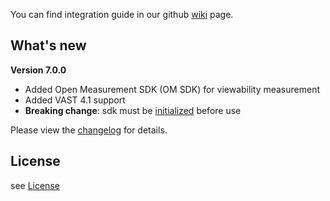 You can find integration guide in our github [wiki](https://github.com/loopme/android-united-sdk/wiki) page.

## What's new ##

**Version 7.0.0**

- Added Open Measurement SDK (OM SDK) for viewability measurement
- Added VAST 4.1 support
- **Breaking change**: sdk must be [initialized](https://github.com/loopme/android-united-sdk/wiki/Initialization) before use

Please view the [changelog](CHANGELOG.md) for details.

## License ##

see [License](LICENSE.md)